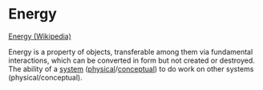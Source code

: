 # Energy

<a href="https://en.wikipedia.org/wiki/Energy" target="_blank">Energy (Wikipedia)</a>

Energy is a property of objects, transferable among them via fundamental interactions, which can be converted in form but not created or destroyed. The ability of a [system](./system.md) ([physical](./physical-system.md)/[conceptual](./conceptual-system.md)) to do work on other systems (physical/conceptual).
